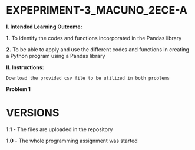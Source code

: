 # EXPEPRIMENT-3_MACUNO_2ECE-A
**I. Intended Learning Outcome:**

  **1.** To identify the codes and functions incorporated in the Pandas library

  **2.** To be able to apply and use the different codes and functions in creating a Python program using a
     Pandas library
  
**II. Instructions:**
    
    Download the provided csv file to be utilized in both problems

**Problem 1**

# VERSIONS

**1.1** - The files are uploaded in the repository

**1.0** - The whole programming assignment was started
